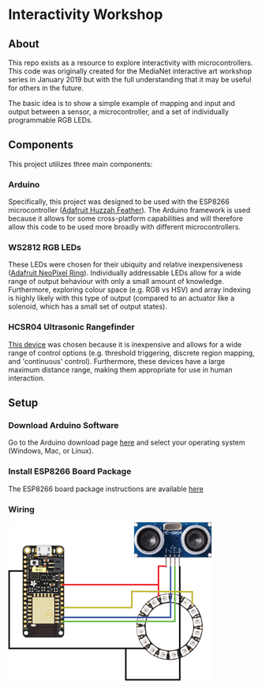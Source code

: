 # Interactivity Workshop
## About
This repo exists as a resource to explore interactivity with microcontrollers. This code was originally created for the MediaNet interactive art workshop series in January 2019 but with the full understanding that it may be useful for others in the future.

The basic idea is to show a simple example of mapping and input and output between a sensor, a microcontroller, and a set of individually programmable RGB LEDs.

## Components
This project utilizes three main components:

### Arduino
Specifically, this project was designed to be used with the ESP8266 microcontroller ([Adafruit Huzzah Feather](https://www.bc-robotics.com/shop/adafruit-feather-huzzah-with-esp8266-wifi/)). The Arduino framework is used because it allows for some cross-platform capabilities and will therefore allow this code to be used more broadly with different microcontrollers.

### WS2812 RGB LEDs
These LEDs were chosen for their ubiquity and relative inexpensiveness ([Adafruit NeoPixel Ring](https://www.bc-robotics.com/shop/neopixel-ring-16-rgb-led/)). Individually addressable LEDs allow for a wide range of output behaviour with only a small amount of knowledge. Furthermore, exploring colour space (e.g. RGB vs HSV) and array indexing is highly likely with this type of output (compared to an actuator like a solenoid, which has a small set of output states).

### HCSR04 Ultrasonic Rangefinder
[This device](https://www.bc-robotics.com/shop/ultrasonic-distance-transducer/) was chosen because it is inexpensive and allows for a wide range of control options (e.g. threshold triggering, discrete region mapping, and 'continuous' control). Furthermore, these devices have a large maximum distance range, making them appropriate for use in human interaction.

## Setup
### Download Arduino Software
Go to the Arduino download page [here](https://www.arduino.cc/en/main/software) and select your operating system (Windows, Mac, or Linux).

### Install ESP8266 Board Package
The ESP8266 board package instructions are available [here](https://github.com/esp8266/Arduino#installing-with-boards-manager)

### Wiring
![Circuit Wiring Diagram](images/circuit_diagram.png "Circuit Wiring Diagram")